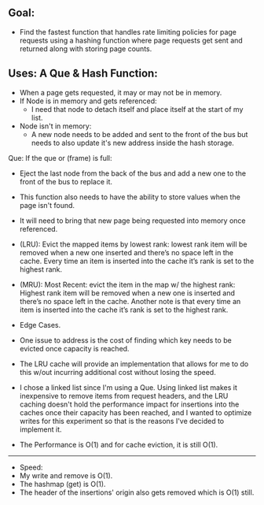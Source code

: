 Goal:
-------------------------------------------------------------------------------------------------------
- Find the fastest function that handles rate limiting policies for page requests using a hashing function
  where page requests get sent and returned along with storing page counts.
  
Uses: A Que & Hash Function:
--------------------------------------------------------------------------------------------------------
- When a page gets requested, it may or may not be in memory.
- If Node is in memory and gets referenced: 
  - I need that node to detach itself and place itself at the start of my list.
- Node isn't in memory:
  - A new node needs to be added and sent to the front of the bus but needs to also update it's new address inside the hash storage.
    
Que: If the que or (frame) is full:
- Eject the last node from the back of the bus and add a new one to the front of the bus to replace it. 
- This function also needs to have the ability to store values when the page isn't found. 
- It will need to bring that new page being requested into memory once referenced.
- (LRU): Evict the mapped items by lowest rank: lowest rank item will be removed when a new one inserted and there’s
no space left in the cache. Every time an item is inserted into the cache it’s rank is set to the highest
rank.
- (MRU): Most Recent: evict the item in the map w/ the highest rank: Highest rank item will be removed when a new
one is inserted and there’s no space left in the cache. Another note is that every time an item is inserted
into the cache it’s rank is set to the highest rank.
 
- Edge Cases. 
- One issue to address is the cost of finding which key needs to be evicted once capacity is reached. 
- The LRU cache will provide an implementation that allows for me to do this w/out incurring additional cost without losing the speed.
- I chose a linked list since I'm using a Que. Using linked list makes it inexpensive to remove items from request headers, and the 
  LRU caching doesn't hold the performance impact for insertions into the caches once their capacity has been reached, and I wanted to optimize writes for this experiment so that is the reasons I've decided to implement it.
- The Performance is O(1) and for cache eviction, it is still O(1).
-----------------------------------------------------------------------------------------------------------------------
- Speed:
- My write and remove is O(1).
- The hashmap (get) is O(1).
- The header of the insertions' origin also gets removed which is O(1) still.